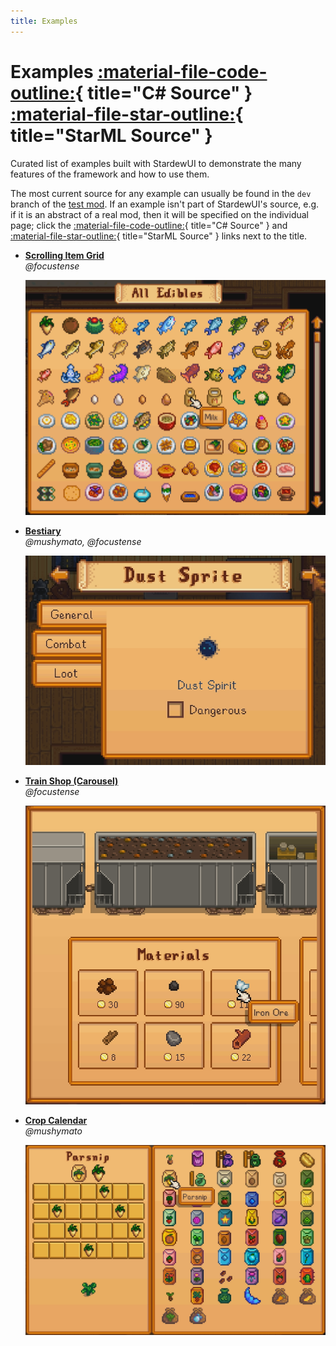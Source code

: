 ```yaml
---
title: Examples
---
```


# Examples [:material-file-code-outline:](https://github.com/focustense/StardewUI/blob/dev/TestMod/Examples/){ title="C# Source" } [:material-file-star-outline:](https://github.com/focustense/StardewUI/blob/dev/TestMod/assets/views/){ title="StarML Source" }

Curated list of examples built with StardewUI to demonstrate the many features of the framework and how to use them.

The most current source for any example can usually be found in the `dev` branch of the [test mod](https://github.com/focustense/StardewUI/tree/dev/TestMod). If an example isn't part of StardewUI's source, e.g. if it is an abstract of a real mod, then it will be specified on the individual page; click the [:material-file-code-outline:](#){ title="C# Source" } and [:material-file-star-outline:](#){ title="StarML Source" } links next to the title.

<div class="grid cards examples" markdown>

-   [**Scrolling Item Grid**](scrolling-item-grid.md)  
    _@focustense_

    [![Scrolling Item Grid](../images/example-itemgrid.png)](scrolling-item-grid.md)

-   [**Bestiary**](bestiary.md)  
    _@mushymato, @focustense_

    [![Bestiary](../images/example-bestiary.png)](bestiary.md)

-   [**Train Shop (Carousel)**](carousel.md)  
    _@focustense_

    [![Train Shop (Carousel)](../images/example-carousel.png)](carousel.md)

-   [**Crop Calendar**](crop-calendar.md)  
    _@mushymato_

    [![Crop Calendar](../images/example-crop-calendar.png)](crop-calendar.md)

</div>
